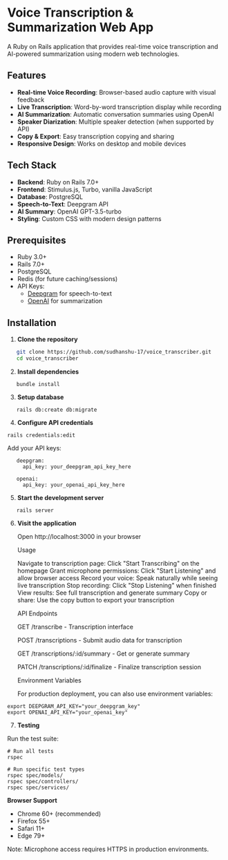 # Voice Transcription & Summarization Web App

A Ruby on Rails application that provides real-time voice transcription and AI-powered summarization using modern web technologies.

## Features

-  **Real-time Voice Recording**: Browser-based audio capture with visual feedback
-  **Live Transcription**: Word-by-word transcription display while recording
-  **AI Summarization**: Automatic conversation summaries using OpenAI
-  **Speaker Diarization**: Multiple speaker detection (when supported by API)
-  **Copy & Export**: Easy transcription copying and sharing
-  **Responsive Design**: Works on desktop and mobile devices

## Tech Stack

- **Backend**: Ruby on Rails 7.0+
- **Frontend**: Stimulus.js, Turbo, vanilla JavaScript
- **Database**: PostgreSQL
- **Speech-to-Text**: Deepgram API
- **AI Summary**: OpenAI GPT-3.5-turbo
- **Styling**: Custom CSS with modern design patterns

## Prerequisites

- Ruby 3.0+
- Rails 7.0+
- PostgreSQL
- Redis (for future caching/sessions)
- API Keys:
  - [Deepgram](https://deepgram.com/) for speech-to-text
  - [OpenAI](https://openai.com/) for summarization

## Installation

1. **Clone the repository**
```bash
   git clone https://github.com/sudhanshu-17/voice_transcriber.git
   cd voice_transcriber
```
2. **Install dependencies**
```
   bundle install
```
3. **Setup database**
```
   rails db:create db:migrate
```
4. **Configure API credentials**
```
rails credentials:edit
```
Add your API keys:
```
   deepgram:
     api_key: your_deepgram_api_key_here
   
   openai:
     api_key: your_openai_api_key_here
```
5. **Start the development server**
```
   rails server
```   
6. **Visit the application**

   Open http://localhost:3000 in your browser
   
   Usage
   
   Navigate to transcription page: Click "Start Transcribing" on the homepage
   Grant microphone permissions: Click "Start Listening" and allow browser access
   Record your voice: Speak naturally while seeing live transcription
   Stop recording: Click "Stop Listening" when finished
   View results: See full transcription and generate summary
   Copy or share: Use the copy button to export your transcription
   
   API Endpoints
   
   GET /transcribe - Transcription interface
   
   POST /transcriptions - Submit audio data for transcription
   
   GET /transcriptions/:id/summary - Get or generate summary
   
   PATCH /transcriptions/:id/finalize - Finalize transcription session
   
   Environment Variables
   
   For production deployment, you can also use environment variables:
```
export DEEPGRAM_API_KEY="your_deepgram_key"
export OPENAI_API_KEY="your_openai_key"
```

7. **Testing**

Run the test suite:
```
# Run all tests
rspec

# Run specific test types
rspec spec/models/
rspec spec/controllers/
rspec spec/services/
```
   
**Browser Support**

- Chrome 60+ (recommended)
- Firefox 55+
- Safari 11+
- Edge 79+

Note: Microphone access requires HTTPS in production environments.